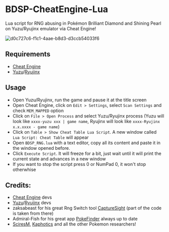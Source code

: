 # BDSP-CheatEngine-Lua
Lua script for RNG abusing in Pokémon Brilliant Diamond and Shining Pearl on Yuzu/Ryujinx emulator via Cheat Engine!

![d0c727c6-f1c1-4aae-b8d3-d3ccb54033f6](https://user-images.githubusercontent.com/20956021/142729380-3fd9c420-9f2e-4f6d-b225-23044c3be353.jpg)


## Requirements
* [Cheat Engine](https://www.cheatengine.org/downloads.php)
* [Yuzu](https://yuzu-emu.org/downloads/)/[Ryujinx](https://ryujinx.org/download)

## Usage
* Open Yuzu/Ryujinx, run the game and pause it at the title screen
* Open Cheat Engine, click on `Edit > Settings`, select `Scan Settings` and check `MEM_MAPPED` option
* Click on `File > Open Process` and select Yuzu/Ryujinx process (Yuzu will look like `xxxx-yuzu xxx | game name`, Ryujinx will look like `xxxx-Ryujinx x.x.xxxx - game name`)
* Click on `Table > Show Cheat Table Lua Script`. A new window called `Lua Script: Cheat Table` will appear
* Open `BDSP_RNG.lua` with a text editor, copy all its content and paste it in the window opened before.
* Click `Execute Script`. It will freeze for a bit, just wait until it will print the current state and advances in a new window
* If you want to stop the script press 0 or NumPad 0, it won't stop otherwhise


## Credits:
* [Cheat Engine](https://github.com/cheat-engine/cheat-engine) devs
* [Yuzu](https://github.com/yuzu-emu/yuzu)/[Ryujinx](https://github.com/Ryujinx/Ryujinx) devs
* zaksabeast for his great Rng Switch tool [CaptureSight](https://github.com/zaksabeast/CaptureSight/) (part of the code is taken from there)
* Admiral-Fish for his great app [PokeFinder](https://github.com/Admiral-Fish/PokeFinder) always up to date
* [SciresM](https://github.com/SciresM), [Kaphotics](https://github.com/kwsch) and all the other Pokemon researchers!
